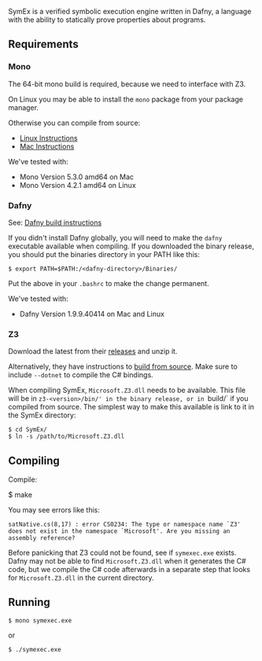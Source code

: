 
SymEx is a verified symbolic execution engine written in Dafny, a language with
the ability to statically prove properties about programs.


## Requirements

### Mono

The 64-bit mono build is required, because we need to interface with Z3.

On Linux you may be able to install the `mono` package from your package
manager.

Otherwise you can compile from source:
  * [Linux Instructions](http://www.mono-project.com/docs/compiling-mono/linux/)
  * [Mac Instructions](http://www.mono-project.com/docs/compiling-mono/mac/)

We've tested with:

  * Mono Version 5.3.0 amd64 on Mac
  * Mono Version 4.2.1 amd64 on Linux

### Dafny

See: [Dafny build instructions](https://github.com/Microsoft/dafny/wiki/INSTALL)

If you didn't install Dafny globally, you will need to make the `dafny`
executable available when compiling. If you downloaded the binary release, you
should put the binaries directory in your PATH like this:

    $ export PATH=$PATH:/<dafny-directory>/Binaries/

Put the above in your `.bashrc` to make the change permanent.

We've tested with:

  * Dafny Version 1.9.9.40414 on Mac and Linux

### Z3

Download the latest from their
[releases](https://github.com/Z3Prover/z3/releases) and unzip it.

Alternatively, they have instructions to [build from
source](https://github.com/Z3Prover/z3). Make sure to include `--dotnet` to
compile the C# bindings.

When compiling SymEx, `Microsoft.Z3.dll` needs to be available. This file will
be in `z3-<version>/bin/' in the binary release, or in `build/` if you compiled
from source. The simplest way to make this available is link to it in the SymEx
directory:

    $ cd SymEx/
    $ ln -s /path/to/Microsoft.Z3.dll

## Compiling

Compile:

  $ make

You may see errors like this:

    satNative.cs(8,17) : error CS0234: The type or namespace name `Z3' does not exist in the namespace `Microsoft'. Are you missing an assembly reference?

Before panicking that Z3 could not be found, see if `symexec.exe` exists. Dafny
may not be able to find `Microsoft.Z3.dll` when it generates the C# code, but
we compile the C# code afterwards in a separate step that looks for
`Microsoft.Z3.dll` in the current directory.

## Running

    $ mono symexec.exe

or

    $ ./symexec.exe

